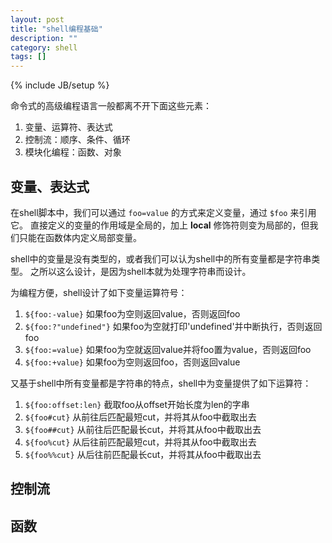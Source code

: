 ```yaml
---
layout: post
title: "shell编程基础"
description: ""
category: shell
tags: []
---
```

{% include JB/setup %}

命令式的高级编程语言一般都离不开下面这些元素：

  1. 变量、运算符、表达式
  2. 控制流：顺序、条件、循环
  3. 模块化编程：函数、对象

## 变量、表达式

在shell脚本中，我们可以通过 `foo=value` 的方式来定义变量，通过 `$foo` 来引用它。
直接定义的变量的作用域是全局的，加上 **local** 修饰符则变为局部的，但我们只能在函数体内定义局部变量。

shell中的变量是没有类型的，或者我们可以认为shell中的所有变量都是字符串类型。
之所以这么设计，是因为shell本就为处理字符串而设计。

为编程方便，shell设计了如下变量运算符号：

  1. `${foo:-value}` 如果foo为空则返回value，否则返回foo
  2. `${foo:?"undefined"}` 如果foo为空就打印'undefined'并中断执行，否则返回foo
  3. `${foo:=value}` 如果foo为空就返回value并将foo置为value，否则返回foo
  4. `${foo:+value}` 如果foo为空则返回foo，否则返回value
  
又基于shell中所有变量都是字符串的特点，shell中为变量提供了如下运算符：

  1. `${foo:offset:len}` 截取foo从offset开始长度为len的字串
  2. `${foo#cut}` 从前往后匹配最短cut，并将其从foo中截取出去
  3. `${foo##cut}` 从前往后匹配最长cut，并将其从foo中截取出去
  4. `${foo%cut}` 从后往前匹配最短cut，并将其从foo中截取出去
  5. `${foo%%cut}` 从后往前匹配最长cut，并将其从foo中截取出去

## 控制流

## 函数
